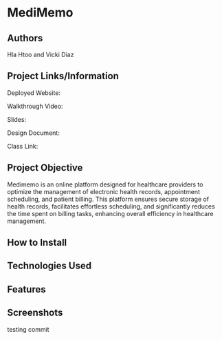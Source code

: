# MediMemo

## Authors

Hla Htoo and Vicki Diaz

## Project Links/Information

Deployed Website:

Walkthrough Video:

Slides:

Design Document:

Class Link:

## Project Objective

Medimemo is an online platform designed for healthcare providers to optimize the management of electronic health records, appointment scheduling, and patient billing. This platform ensures secure storage of health records, facilitates effortless scheduling, and significantly reduces the time spent on billing tasks, enhancing overall efficiency in healthcare management.

## How to Install

## Technologies Used

## Features

## Screenshots

testing commit
